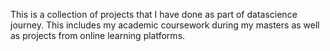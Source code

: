 This is a collection of projects that I have done as part of datascience journey. This includes my academic coursework during my masters as well as projects from online learning platforms.
